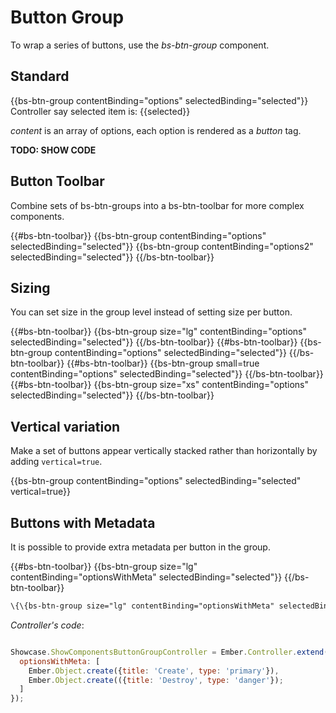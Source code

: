 # Button Group

To wrap a series of buttons, use the _bs-btn-group_ component.

## Standard

<div class="bs-example">
    {{bs-btn-group contentBinding="options" selectedBinding="selected"}}
    <br/>
    Controller say selected item is: {{selected}}
</div>

_content_ is an array of options, each option is rendered as a _button_ tag.

**TODO: SHOW CODE**

## Button Toolbar

Combine sets of bs-btn-groups into a bs-btn-toolbar for more complex components.

<div class="bs-example">
    {{#bs-btn-toolbar}}
        {{bs-btn-group contentBinding="options" selectedBinding="selected"}}
        {{bs-btn-group contentBinding="options2" selectedBinding="selected"}}
    {{/bs-btn-toolbar}}
</div>

## Sizing

You can set size in the group level instead of setting size per button.

<div class="bs-example">
    {{#bs-btn-toolbar}}
        {{bs-btn-group size="lg" contentBinding="options" selectedBinding="selected"}}
    {{/bs-btn-toolbar}}
    {{#bs-btn-toolbar}}
        {{bs-btn-group contentBinding="options" selectedBinding="selected"}}
    {{/bs-btn-toolbar}}
    {{#bs-btn-toolbar}}
        {{bs-btn-group small=true contentBinding="options" selectedBinding="selected"}}
    {{/bs-btn-toolbar}}
    {{#bs-btn-toolbar}}
        {{bs-btn-group size="xs" contentBinding="options" selectedBinding="selected"}}
    {{/bs-btn-toolbar}}
</div>


## Vertical variation

Make a set of buttons appear vertically stacked rather than horizontally by adding `vertical=true`.

<div class="bs-example">
    {{bs-btn-group contentBinding="options" selectedBinding="selected" vertical=true}}
</div>

## Buttons with Metadata

It is possible to provide extra metadata per button in the group.

<div class="bs-example">
    {{#bs-btn-toolbar}}
        {{bs-btn-group size="lg" contentBinding="optionsWithMeta" selectedBinding="selected"}}
    {{/bs-btn-toolbar}}
</div>

``` html
\{\{bs-btn-group size="lg" contentBinding="optionsWithMeta" selectedBinding="selected"\}\}
```

_Controller's code_:

``` javascript

Showcase.ShowComponentsButtonGroupController = Ember.Controller.extend({
  optionsWithMeta: [
    Ember.Object.create({title: 'Create', type: 'primary'}),
    Ember.Object.create(({title: 'Destroy', type: 'danger'});
  ]
});
```